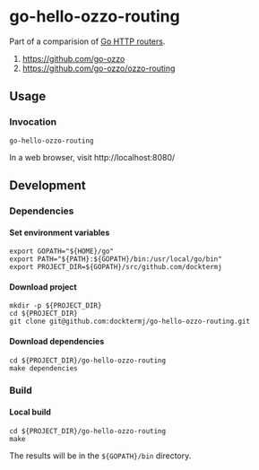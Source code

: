 # go-hello-ozzo-routing

Part of a comparision of [Go HTTP routers](https://github.com/avelino/awesome-go/blob/master/README.md#routers).

1. https://github.com/go-ozzo
1. https://github.com/go-ozzo/ozzo-routing

## Usage

### Invocation

```console
go-hello-ozzo-routing
```

In a web browser, visit http://localhost:8080/

## Development

### Dependencies

#### Set environment variables

```console
export GOPATH="${HOME}/go"
export PATH="${PATH}:${GOPATH}/bin:/usr/local/go/bin"
export PROJECT_DIR=${GOPATH}/src/github.com/docktermj
```

#### Download project

```console
mkdir -p ${PROJECT_DIR}
cd ${PROJECT_DIR}
git clone git@github.com:docktermj/go-hello-ozzo-routing.git
```

#### Download dependencies

```console
cd ${PROJECT_DIR}/go-hello-ozzo-routing
make dependencies
```

### Build

#### Local build

```console
cd ${PROJECT_DIR}/go-hello-ozzo-routing
make
```

The results will be in the `${GOPATH}/bin` directory.
